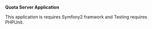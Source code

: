**Quota Server Application**

This application is requires Symfony2 framwork and Testing requires PHPUnit.